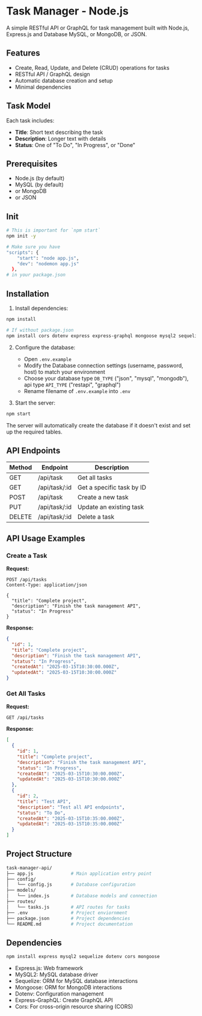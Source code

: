 # Task Manager - Node.js

A simple RESTful API or GraphQL for task management built with Node.js, Express.js and Database MySQL, or MongoDB, or JSON.

## Features

- Create, Read, Update, and Delete (CRUD) operations for tasks
- RESTful API / GraphQL design
- Automatic database creation and setup
- Minimal dependencies

## Task Model

Each task includes:
- **Title**: Short text describing the task
- **Description**: Longer text with details
- **Status**: One of "To Do", "In Progress", or "Done"

## Prerequisites

- Node.js (by default)
- MySQL (by default)
- or MongoDB
- or JSON

## Init
``` bash
# This is important for `npm start`
npm init -y

# Make sure you have 
"scripts": {
    "start": "node app.js",
    "dev": "nodemon app.js"
  },
# in your package.json
```

## Installation

1. Install dependencies:
``` bash
npm install

# If without package.json
npm install cors dotenv express express-graphql mongoose mysql2 sequelize
```

2. Configure the database:
   - Open `.env.example`
   - Modify the Database connection settings (username, password, host) to match your environment
   - Choose your database type `DB_TYPE` ("json", "mysql", "mongodb"), api type `API_TYPE` ("restapi", "graphql")
   - Rename filename of `.env.example` into `.env`

3. Start the server:
```bash
npm start
```

The server will automatically create the database if it doesn't exist and set up the required tables.

## API Endpoints

| Method | Endpoint | Description |
|--------|----------|-------------|
| GET | /api/task     | Get all tasks |
| GET | /api/task/:id | Get a specific task by ID |
| POST | /api/task    | Create a new task |
| PUT | /api/task/:id | Update an existing task |
| DELETE | /api/task/:id | Delete a task |

## API Usage Examples

### Create a Task

**Request:**
```http
POST /api/tasks
Content-Type: application/json

{
  "title": "Complete project",
  "description": "Finish the task management API",
  "status": "In Progress"
}
```

**Response:**
```json
{
  "id": 1,
  "title": "Complete project",
  "description": "Finish the task management API",
  "status": "In Progress",
  "createdAt": "2025-03-15T10:30:00.000Z",
  "updatedAt": "2025-03-15T10:30:00.000Z"
}
```

### Get All Tasks

**Request:**
```http
GET /api/tasks
```

**Response:**
```json
[
  {
    "id": 1,
    "title": "Complete project",
    "description": "Finish the task management API",
    "status": "In Progress",
    "createdAt": "2025-03-15T10:30:00.000Z",
    "updatedAt": "2025-03-15T10:30:00.000Z"
  },
  {
    "id": 2,
    "title": "Test API",
    "description": "Test all API endpoints",
    "status": "To Do",
    "createdAt": "2025-03-15T10:35:00.000Z",
    "updatedAt": "2025-03-15T10:35:00.000Z"
  }
]
```

## Project Structure
``` bash
task-manager-api/
├── app.js              # Main application entry point
├── config/
│   └── config.js       # Database configuration
├── models/
│   └── index.js        # Database models and connection
├── routes/
│   └── tasks.js        # API routes for tasks
├── .env                # Project enviornment
├── package.json        # Project dependencies
└── README.md           # Project documentation
```

## Dependencies
```bash
npm install express mysql2 sequelize dotenv cors mongoose
```
- Express.js: Web framework
- MySQL2: MySQL database driver
- Sequelize: ORM for MySQL database interactions
- Mongoose: ORM for MongoDB interactions
- Dotenv: Configuration management
- Express-GraphQL: Create GraphQL API
- Cors: For cross-origin resource sharing (CORS)